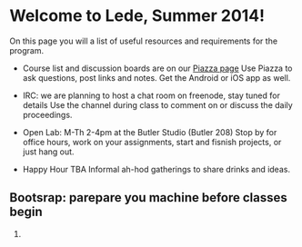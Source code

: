 # Welcome to Lede, Summer 2014!

On this page you will a list of useful resources and requirements for the program.

- Course list and discussion boards are on our [Piazza page](https://piazza.com/class/hvjy9uw3tr9b4)
Use Piazza to ask questions, post links and notes. Get the Android or iOS app as well.

- IRC: we are planning to host a chat room on freenode, stay tuned for details
Use the channel during class to comment on or discuss the daily proceedings.

- Open Lab: M-Th 2-4pm at the Butler Studio (Butler 208)
Stop by for office hours, work on your assignments, start and fisnish projects, or just hang out.

- Happy Hour TBA
Informal ah-hod gatherings to share drinks and ideas.

## Bootsrap: parepare you machine before classes begin

1. 
